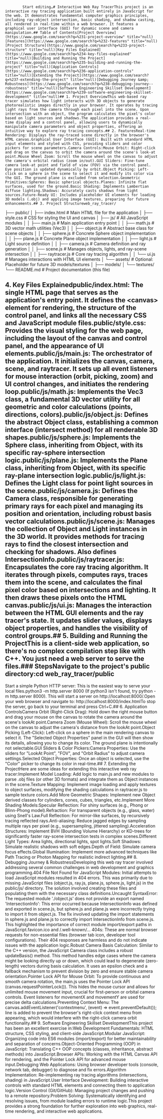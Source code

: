 
            Start editing…# Interactive Web Ray TracerThis project is an interactive ray tracing application built entirely in JavaScript for the web. It demonstrates fundamental computer graphics principles, including ray-object intersection, basic shading, and shadow casting, all rendered in real-time within a web browser. It features a graphical user interface (GUI) for dynamic scene and camera manipulation.## Table of Contents[Project Overview](https://www.google.com/search?q=%231-project-overview" title="null)[Features](https://www.google.com/search?q=%232-features" title="null)[Project Structure](https://www.google.com/search?q=%233-project-structure" title="null)[Key Files Explained](https://www.google.com/search?q=%234-key-files-explained" title="null)[Building and Running the Project](https://www.google.com/search?q=%235-building-and-running-the-project" title="null)[Application Controls](https://www.google.com/search?q=%236-application-controls" title="null)[Extending the Project](https://www.google.com/search?q=%237-extending-the-project" title="null)[Debugging Journey &amp; Robustness](https://www.google.com/search?q=%238-debugging-journey--robustness" title="null)[Software Engineering Skillset Development](https://www.google.com/search?q=%239-software-engineering-skillset-development" title="null)## 1. Project OverviewThis web-based ray tracer simulates how light interacts with 3D objects to generate photorealistic images directly in your browser. It operates by tracing light rays from the camera through each pixel into the scene. Upon intersection with an object, the program calculates the pixel's color based on light sources and shadows.The application provides a real-time display and a control panel, allowing users to dynamically manipulate camera parameters and object properties, offering an intuitive way to explore ray tracing concepts.## 2. FeaturesReal-time Rendering: Displays the ray-traced scene directly in the browser's HTML canvas.Graphical User Interface (GUI): Built with standard HTML input elements and styled with CSS, providing sliders and color pickers for scene parameters.Camera Controls:Mouse Orbit: Right-click and drag on the canvas to orbit the camera around the scene's look-at point.Mouse Wheel Zoom: Scroll the mouse wheel on the canvas to adjust the camera's orbital radius (zoom in/out).GUI Sliders: Fine-tune camera look-at point and field of view (FOV) via the control panel. Eye position is updated dynamically by orbit.Object Picking: Left-click on a sphere in the scene to select it and modify its color via the GUI. The ground plane is excluded from selection.Geometric Primitives:Spheres: Basic spherical objects.Planes: Infinite flat surfaces, used for the ground.Basic Shading: Implements Lambertian diffuse lighting.Shadows: Accurately casts shadows from light sources.Future-Ready UI: Includes placeholder UI elements for loading 3D models (.obj) and applying image textures, preparing for future enhancements.## 3. Project Structureweb_ray_tracer/
├── public/
│   ├── index.html        # Main HTML file for the application
│   ├── style.css         # CSS for styling the UI and canvas
│   ├── js/               # All JavaScript modules
│   │   ├── main.js       # Main application entry point
│   │   ├── math.js       # 3D vector math utilities (Vec3)
│   │   ├── object.js     # Abstract base class for scene objects
│   │   ├── sphere.js     # Concrete Sphere object implementation
│   │   ├── plane.js      # Concrete Plane object implementation
│   │   ├── light.js      # Light source definition
│   │   ├── camera.js     # Camera definition and ray generation
│   │   ├── scene.js      # Manages objects, lights, and ray-scene intersection
│   │   ├── raytracer.js  # Core ray tracing algorithm
│   │   └── ui.js         # Manages interactions with HTML UI elements
│   └── assets/           # Optional: Placeholder for future 3D models/textures
│       ├── models/
│       └── textures/
└── README.md             # Project documentation (this file)
## 4. Key Files Explainedpublic/index.html: The single HTML page that serves as the application's entry point. It defines the &lt;canvas&gt; element for rendering, the structure of the control panel, and links all the necessary CSS and JavaScript module files.public/style.css: Provides the visual styling for the web page, including the layout of the canvas and control panel, and the appearance of UI elements.public/js/main.js: The orchestrator of the application. It initializes the canvas, camera, scene, and raytracer. It sets up all event listeners for mouse interaction (orbit, picking, zoom) and UI control changes, and initiates the rendering loop.public/js/math.js: Implements the Vec3 class, a fundamental 3D vector utility for all geometric and color calculations (points, directions, colors).public/js/object.js: Defines the abstract Object class, establishing a common interface (intersect method) for all renderable 3D shapes.public/js/sphere.js: Implements the Sphere class, inheriting from Object, with its specific ray-sphere intersection logic.public/js/plane.js: Implements the Plane class, inheriting from Object, with its specific ray-plane intersection logic.public/js/light.js: Defines the Light class for point light sources in the scene.public/js/camera.js: Defines the Camera class, responsible for generating primary rays for each pixel and managing its position and orientation, including robust basis vector calculations.public/js/scene.js: Manages the collection of Object and Light instances in the 3D world. It provides methods for tracing rays to find the closest intersection and checking for shadows. Also defines IntersectionInfo.public/js/raytracer.js: Encapsulates the core ray tracing algorithm. It iterates through pixels, computes rays, traces them into the scene, and calculates the final pixel color based on intersections and lighting. It then draws these pixels onto the HTML canvas.public/js/ui.js: Manages the interaction between the HTML GUI elements and the ray tracer's state. It updates slider values, displays object properties, and handles the visibility of control groups.## 5. Building and Running the ProjectThis is a client-side web application, so there's no complex compilation step like with C++. You just need a web server to serve the files.### StepsNavigate to the project's public directory:cd web_ray_tracer/public
Start a simple Python HTTP server:
This is the easiest way to serve your local files.python3 -m http.server 8000
(If python3 isn't found, try python -m http.server 8000).
This will start a server on http://localhost:8000/.Open your web browser and navigate to:
http://localhost:8000/index.htmlTo stop the server, go back to your terminal and press Ctrl+C.## 6. Application ControlsCamera Orbit (Right-Click Drag): Hold down the right mouse button and drag your mouse on the canvas to rotate the camera around the scene's lookAt point.Camera Zoom (Mouse Wheel): Scroll the mouse wheel on the canvas to adjust the camera's distance from the lookAt point.Object Picking (Left-Click): Left-click on a sphere in the main rendering canvas to select it. The "Selected Object Properties" panel in the GUI will then show its details, allowing you to change its color. The ground plane is intentionally not selectable.GUI Sliders &amp; Color Pickers:Camera Properties: Use the sliders for "LookAt Point", "FOV", and "Orbit Radius" to adjust camera settings.Selected Object Properties: Once an object is selected, use the "Color" picker to change its color in real-time.## 7. Extending the ProjectHere are some ideas for extending this interactive web ray tracer:Implement Model Loading: Add logic to main.js and new modules to parse .obj files (or other 3D formats) and integrate them as Object instances in the scene.Texture Mapping: Implement image loading and apply textures to object surfaces, modifying the shading calculations in raytracer.js to sample texture colors.Add More Geometric Shapes: Implement new Object derived classes for cylinders, cones, cubes, triangles, etc.Implement More Shading Models:Specular Reflection: For shiny surfaces (e.g., Phong or Blinn-Phong model).Refraction: For transparent objects (e.g., glass, water) using Snell's Law.Full Reflection: For mirror-like surfaces, by recursively tracing reflected rays.Anti-aliasing: Reduce jagged edges by sampling multiple rays per pixel (e.g., supersampling, jittered sampling).Acceleration Structures: Implement BVH (Bounding Volume Hierarchy) or KD-trees for significantly faster ray-scene intersection tests in complex scenes.Different Light Types: Area lights, directional lights, spot lights.Soft Shadows: Simulate realistic shadows with soft edges.Depth of Field: Simulate camera focus effects.Global Illumination: Implement more advanced techniques like Path Tracing or Photon Mapping for realistic indirect lighting.## 8. Debugging Journey &amp; RobustnessDeveloping this web ray tracer involved addressing several common challenges in web development and graphics programming.404 File Not Found for JavaScript Modules: Initial attempts to load JavaScript modules resulted in 404 errors. This was primarily due to missing JavaScript files (object.js, ray.js, plane.js, sphere.js, light.js) in the public/js/ directory. The solution involved creating these files and populating them with the necessary class definitions.Uncaught SyntaxError: The requested module './object.js' does not provide an export named 'IntersectionInfo': This error occurred because IntersectionInfo was defined and exported in scene.js, but sphere.js and plane.js were incorrectly trying to import it from object.js. The fix involved updating the import statements in sphere.js and plane.js to correctly import IntersectionInfo from scene.js. This highlighted the importance of correct module import/export paths in JavaScript.favicon.ico and /.well-known/... 404s: These are normal browser requests for non-essential files (browser tab icon, developer tool configurations). Their 404 responses are harmless and do not indicate issues with the application logic.Robust Camera Basis Calculation: Similar to the C++ version, the JavaScript Camera class includes a robust updateBasis() method. This method handles edge cases where the camera might be looking directly up or down, which could lead to degenerate (zero-length) vectors during basis calculation. It uses an epsilon check and a fallback mechanism to prevent division by zero and ensure stable camera orientation.Pointer Lock API for Mouse Orbit: To provide continuous and smooth camera rotation, the main.js uses the Pointer Lock API (canvas.requestPointerLock()). This hides the mouse cursor and allows for unlimited mouse movement input, crucial for first-person or orbital camera controls. Event listeners for movementX and movementY are used for precise delta calculations.Preventing Context Menu: The canvas.addEventListener('contextmenu', (event) =&gt; event.preventDefault()); line is added to prevent the browser's right-click context menu from appearing, which would interfere with the right-click camera orbit functionality.## 9. Software Engineering Skillset DevelopmentThis project has been an excellent exercise in:Web Development Fundamentals: HTML structure, CSS styling, and client-side JavaScript.Modular JavaScript: Organizing code into ES6 modules (import/export) for better maintainability and separation of concerns.Object-Oriented Programming (OOP) in JavaScript: Translating C++ OOP concepts (classes, inheritance, abstract methods) into JavaScript.Browser APIs: Working with the HTML Canvas API for rendering, and the Pointer Lock API for advanced mouse input.Debugging Web Applications: Using browser developer tools (console, network tab, debugger) to diagnose and fix errors.Algorithm Implementation: Re-implementing ray tracing algorithms (intersections, shading) in JavaScript.User Interface Development: Building interactive controls with standard HTML elements and connecting them to application logic.Version Control (Git/GitHub): Managing project changes and pushing to a remote repository.Problem Solving: Systematically identifying and resolving issues, from module loading errors to runtime logic.This project provides a strong foundation for further exploration into web graphics, real-time rendering, and interactive web applications.
